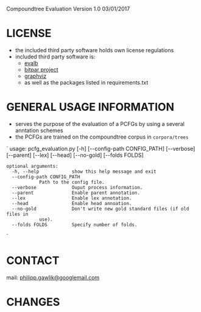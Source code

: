 Compoundtree Evaluation Version 1.0 03/01/2017

# LICENSE
- the included third party software holds own license regulations
- included third party software is:
	- [evalb](http://nlp.cs.nyu.edu/evalb/)
	- [bitpar project](http://www.cis.uni-muenchen.de/~schmid/tools/BitPar/)
	- [graphviz](graphviz.org)
	- as well as the packages listed in requirements.txt

# GENERAL USAGE INFORMATION

- serves the purpose of the evaluation of a PCFGs by using a several anntation schemes
- the PCFGs are trained on the compoundtree corpus in `corpora/trees`

`
usage: pcfg_evaluation.py [-h] [--config-path CONFIG_PATH] [--verbose]
                          [--parent] [--lex] [--head] [--no-gold]
                          [--folds FOLDS]

	optional arguments:
	  -h, --help            show this help message and exit
	  --config-path CONFIG_PATH
				Path to the config file.
	  --verbose             Ouput process information.
	  --parent              Enable parent annotation.
	  --lex                 Enable lex annotation.
	  --head                Enable head annoation.
	  --no-gold             Don't write new gold standard files (if old files in
				use).
	  --folds FOLDS         Specify number of folds.
`
# CONTACT

mail: philipp.gawlik@googlemail.com

# CHANGES
